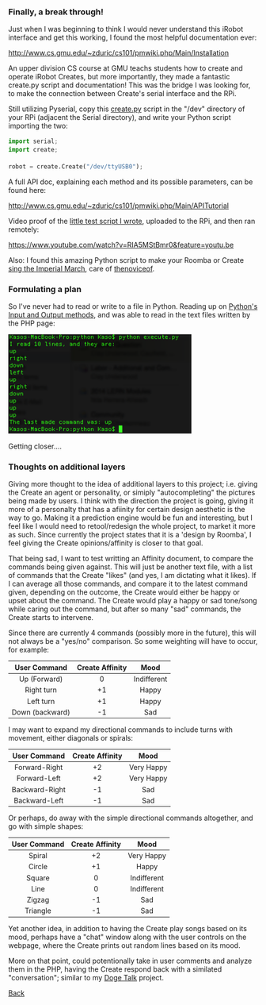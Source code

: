 ### Finally, a break through!

Just when I was beginning to think I would never understand this iRobot interface and get this working, I found the most helpful documentation ever:

<http://www.cs.gmu.edu/~zduric/cs101/pmwiki.php/Main/Installation>

An upper division CS course at GMU teachs students how to create and operate iRobot Creates, but more importantly, they made a fantastic create.py script and documentation! This was the bridge I was looking for, to make the connection between Create's serial interface and the RPi.

Still utilizing Pyserial, copy this [create.py](../../../../gh-pages/python/create.py) script in the "/dev" directory of your RPi (adjacent the Serial directory), and write your Python script importing the two:

```python
import serial;
import create;

robot = create.Create("/dev/ttyUSB0");

```
A full API doc, explaining each method and its possible parameters, can be found here:

<http://www.cs.gmu.edu/~zduric/cs101/pmwiki.php/Main/APITutorial>

Video proof of the [little test script I wrote](../../../../gh-pages/python/test2.py), uploaded to the RPi, and then ran remotely:

<https://www.youtube.com/watch?v=RIA5MStBmr0&feature=youtu.be>

Also: I found this amazing Python script to make your Roomba or Create [sing the Imperial March](https://gist.github.com/thenoviceoof/5465084), care of [thenoviceof](https://github.com/thenoviceoof).

### Formulating a plan

So I've never had to read or write to a file in Python. Reading up on [Python's Input and Output methods](https://docs.python.org/2/tutorial/inputoutput.html#reading-and-writing-files), and was able to read in the text files written by the PHP page:

<img src="img/terminal_commands.png" height="200">

Getting closer....

### Thoughts on additional layers

Giving more thought to the idea of additional layers to this project; i.e. giving the Create an agent or personality, or simiply "autocompleting" the pictures being made by users.  I think with the direction the project is going, giving it more of a personalty that has a afiinity for certain design aesthetic is the way to go. Making it a prediction engine would be fun and interesting, but I feel like I would need to retool/redesign the whole project, to market it more as such. Since currently the project states that it is a 'design by Roomba', I feel giving the Create opinions/affinity is closer to that goal.

That being sad, I want to test writting an Affinity document, to compare the commands being given against. This will just be another text file, with a list of commands that the Create "likes" (and yes, I am dictating what it likes). If I can average all those commands, and compare it to the latest command given, depending on the outcome, the Create would either be happy or upset about the command. The Create would play a happy or sad tone/song while caring out the command, but after so many "sad" commands, the Create starts to intervene.

Since there are currently 4 commands (possibly more in the future), this will not always be a "yes/no" comparison. So some weighting will have to occur, for example:

| User Command | Create Affinity | Mood |
|:------------:|:---------------:|:----:|
| Up (Forward) | 0 | Indifferent |
| Right turn | +1 | Happy |
| Left turn | +1 | Happy |
| Down (backward) | -1 | Sad|

I may want to expand my directional commands to include turns with movement, either diagonals or spirals:

| User Command | Create Affinity | Mood |
|:------------:|:---------------:|:----:|
| Forward-Right | +2 | Very Happy |
| Forward-Left | +2 | Very Happy |
| Backward-Right | -1 | Sad |
| Backward-Left | -1 | Sad |

Or perhaps, do away with the simple directional commands altogether, and go with simple shapes:

| User Command | Create Affinity | Mood |
|:------------:|:---------------:|:----:|
| Spiral | +2 | Very Happy |
| Circle | +1 | Happy |
| Square | 0 | Indifferent |
| Line | 0 | Indifferent |
| Zigzag | -1 | Sad |
| Triangle | -1 | Sad |

Yet another idea, in addition to having the Create play songs based on its mood, perhaps have a "chat" window along with the user controls on the webpage, where the Create prints out random lines based on its mood.

More on that point, could potentionally take in user comments and analyze them in the PHP, having the Create respond back with a similated "conversation"; similar to my [Doge Talk](http://github.com/Kaceykaso/DogeTalk) project.

[Back](10.md)
